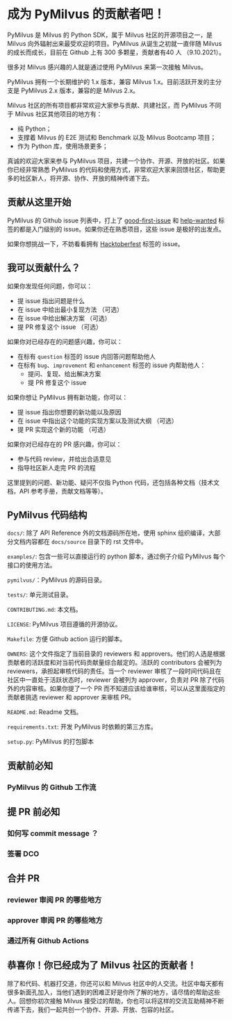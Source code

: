 # 成为 PyMilvus 的贡献者吧！

PyMilvus 是 Milvus 的 Python SDK，属于 Milvus 社区的开源项目之一，是 Milvus 向外辐射出来最受欢迎的项目。PyMilvus 从诞生之初就一直伴随 Milvus 的成长而成长，目前在 Github 上有 300 多颗星，贡献者有40 人 （9.10.2021）。

很多对 Milvus 感兴趣的人就是通过使用 PyMilvus 来第一次接触 Milvus。

PyMilvus 拥有一个长期维护的 1.x 版本，兼容 Milvus 1.x。目前活跃开发的主分支是 PyMilvus 2.x 版本，兼容的是 Milvus 2.x。

Milvus 社区的所有项目都非常欢迎大家参与贡献、共建社区，而 PyMilvus 不同于 Milvus 社区其他项目的地方有：

- 纯 Python；
- 支撑着 Milvus 的 E2E 测试和 Benchmark 以及 Milvus Bootcamp 项目；
- 作为 Python 库，使用场景更多；

真诚的欢迎大家来参与 PyMilvus 项目，共建一个协作、开源、开放的社区。如果你已经非常熟悉 PyMilvus 的代码和使用方式，非常欢迎大家来回馈社区，帮助更多的社区新人，将开源、协作、开放的精神传递下去。

## 贡献从这里开始

PyMilvus 的 Github issue 列表中，打上了 [good-first-issue](https://github.com/milvus-io/pymilvus/labels/good%20first%20issue) 和 [help-wanted](https://github.com/milvus-io/pymilvus/labels/help%20wanted) 标签的都是入门级别的 issue。如果你还在熟悉项目，这些 issue 是极好的出发点。

如果你想挑战一下，不妨看看拥有 [Hacktoberfest](https://github.com/milvus-io/pymilvus/labels/Hacktoberfest) 标签的 issue。

## 我可以贡献什么？

如果你发现任何问题，你可以：

- 提 issue 指出问题是什么
- 在 issue 中给出最小复现方法 （可选）
- 在 issue 中给出解决方案 （可选）
- 提 PR 修复这个 issue （可选）

如果你对已经存在的问题感兴趣，你可以：

- 在标有 `question` 标签的 issue 内回答问题帮助他人
- 在标有 `bug`、`improvement` 和 `enhancement` 标签的 issue 内帮助他人：
  - 提问、复现、给出解决方案
  - 提 PR 修复这个 issue

如果你想让 PyMilvus 拥有新功能，你可以：

- 提 issue 指出你想要的新功能以及原因
- 在 issue 中指出这个功能的实现方案以及测试大纲 （可选）
- 提 PR 实现这个新的功能 （可选）

如果你对已经存在的 PR 感兴趣，你可以：

- 参与代码 review，并给出合适意见
- 指导社区新人走完 PR 的流程

这里提到的问题、新功能、疑问不仅指 Python 代码，还包括各种文档（技术文档，API 参考手册，贡献文档等等）。

## PyMilvus 代码结构

`docs/`: 除了 API Reference 外的文档源码所在地，使用 sphinx 组织编译，大部分文档内容都在 `docs/source` 目录下的 rst 文件中。

`examples/`: 包含一些可以直接运行的 python 脚本，通过例子介绍 PyMilvus 每个接口的使用方法。

`pymilvus/`：PyMilvus 的源码目录。

`tests/`: 单元测试目录。

`CONTRIBUTING.md`: 本文档。

`LICENSE`: PyMilvus 项目遵循的开源协议。

`Makefile`: 方便 Github action 运行的脚本。

`OWNERS`: 这个文件指定了当前目录的 reviewers 和 approvers。他们的人选是根据贡献者的活跃度和对当前代码贡献量综合敲定的。活跃的 contributors 会被列为 reviewers，承担起审核代码的责任。当一个 reviewer 审核了一段时间代码且在社区中一直处于活跃状态时，reviewer 会被列为 approver，负责对 PR 除了代码外的内容审核。如果你提了一个 PR 而不知道应该给谁审核，可以从这里面指定的贡献者挑选 reviewer 和 approver 来审核 PR。

`README.md`: Readme 文档。

`requirements.txt`: 开发 PyMilvus 时依赖的第三方库。

`setup.py`: PyMilvus 的打包脚本

## 贡献前必知

### PyMilvus 的 Github 工作流

## 提 PR 前必知

### 如何写 commit message ？

### 签署 DCO

## 合并 PR

### reviewer 审阅 PR 的哪些地方

### approver 审阅 PR 的哪些地方

### 通过所有 Github Actions

## 恭喜你！你已经成为了 Milvus 社区的贡献者！

除了和代码、机器打交道，你还可以和 Milvus 社区中的人交流。社区中每天都有很多新面孔加入，当他们遇到的困难正好是你所了解的地方，请尽情的帮助这些人。回想你初次接触 Milvus 接受过的帮助，你也可以将这样的交流互助精神不断传递下去，我们一起共创一个协作、开源、开放、包容的社区。









